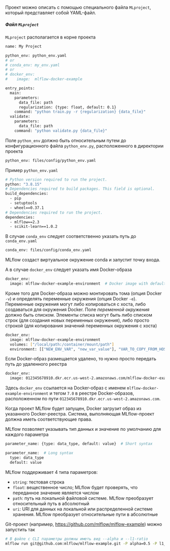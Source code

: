 Проект можно описать с помощью специального файла `MLproject`, который представляет собой YAML-файл.

##### Файл `MLproject`

`MLproject` располагается в корне проекта
```bash
name: My Project

python_env: python_env.yaml
# or
# conda_env: my_env.yaml
# or
# docker_env:
#    image:  mlflow-docker-example

entry_points:
  main:
    parameters:
      data_file: path
      regularization: {type: float, default: 0.1}
    command: "python train.py -r {regularization} {data_file}"
  validate:
    parameters:
      data_file: path
    command: "python validate.py {data_file}"
```

Поле `python_env` должно быть относительным путем до конфигурационного файла `python_env.py`, расположенного в директории проекта
```bash
python_env: files/config/python_env.yaml
```

Пример `python_env.yaml`
```bash
# Python version required to run the project.
python: "3.8.15"
# Dependencies required to build packages. This field is optional.
build_dependencies:
  - pip
  - setuptools
  - wheel==0.37.1
# Dependencies required to run the project.
dependencies:
  - mlflow==2.3
  - scikit-learn==1.0.2
```

В случае `conda_env` следует соответственно указать путь до `conda_env.yaml`
```bash
conda_env: files/config/conda_env.yaml
```

MLflow создаст виртуальное окружение conda и запустит точку входа.

А в случае `docker_env` следует указать имя Docker-образа
```bash
docker_env:
  image: mlflow-docker-example-environment  # Docker image with default tag 'latest'
```

Кроме того для Docker-образа можно монтировать тома (опция Docker `-v`) и определять переменные окружения (опция Docker `-e`). Переменные окружения могут либо копироваться с хоста, либо создаваться для окружения Docker. Поле _переменной окружения_ должно быть списком. Элементы списка могут быть либо списком строк (для создания новых переменных окружения), либо просто строкой (для копирования значений переменных окружения с хоста)
```bash
docker_env:
  image: mlflow-docker-example-environment
  volumes: ["/local/path:/container/mount/path"]
  environment: [["NEW_ENV_VAR", "new_var_value"], "VAR_TO_COPY_FROM_HOST_ENVIRONMENT"]
```

Если Docker-образ размещается удалено, то нужно просто передать путь до удаленного реестра
```bash
docker_env:
  image: 012345678910.dkr.ecr.us-west-2.amazonaws.com/mlflow-docker-example-environment:7.0
```

Здесь `docker_env` ссылается на Docker-образ с именем `mlflow-docker-example-environment` и тегом `7.0` в реестре Docker-образов, расположенном по пути `012345678910.dkr.ecr.us-west-2.amazonaws.com`.

Когда проект MLflow будет запущен, Docker загрузит образ из указанного Docker-реестра. Система, выполняющая MLflow-проект должна иметь соответствующие права.

MLflow позволяет указывать тип данных и значение по умолчанию для каждого параметра
```bash
parameter_name: {type: data_type, default: value}  # Short syntax

parameter_name:  # Long syntax
  type: data_type
  default: value
```

MLflow поддерживает 4 типа параметров:
- `string`: тестовая строка
- `float`: вещественное число; MLflow будет проверять, что переданное значение является числом
- `path`: путь на локальной файловой системе. MLflow преобразует относительный путь в абсолютный
- `uri`: URI для данных на локальной или распределенной системе хранения. MLflow преобразует относительные пути в абсолютные

Git-проект (например, https://github.com/mlflow/mlflow-example) можно запустить так
```bash
# В файле с CLI параметры должны иметь вид --alpha и --l1-ratio
mlflow run git@github.com:mlflow/mlflow-example.git -P alpha=0.5 -P l1_ratio=0.0001
```



